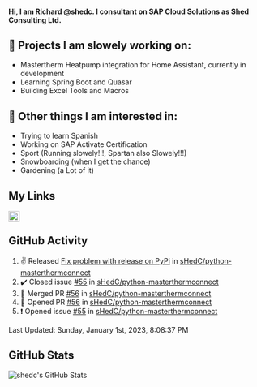 #### Hi, I am Richard @shedc. I consultant on SAP Cloud Solutions as Shed Consulting Ltd.

## 👋 Projects I am slowely working on:
- Mastertherm Heatpump integration for Home Assistant, currently in development
- Learning Spring Boot and Quasar
- Building Excel Tools and Macros

## 👀 Other things I am interested in:
- Trying to learn Spanish
- Working on SAP Activate Certification
- Sport (Running slowely!!!, Spartan also Slowely!!!)
- Snowboarding (when I get the chance)
- Gardening (a Lot of it)

## My Links
[<img align="left" alt="shedc | LinkedIn" width="22px" src="https://cdn.jsdelivr.net/npm/simple-icons@v3/icons/linkedin.svg" />][linkedin]

<br/>

## GitHub Activity
<!--RECENT_ACTIVITY:start-->
1. ✌️ Released [Fix problem with release on PyPi](https://github.com/sHedC/python-masterthermconnect/releases/tag/1.1.0-rc11) in [sHedC/python-masterthermconnect](https://github.com/sHedC/python-masterthermconnect)
2. ✔️ Closed issue [#55](https://github.com/sHedC/python-masterthermconnect/issues/55) in [sHedC/python-masterthermconnect](https://github.com/sHedC/python-masterthermconnect)
3. 🎉 Merged PR [#56](https://github.com/sHedC/python-masterthermconnect/pull/56) in [sHedC/python-masterthermconnect](https://github.com/sHedC/python-masterthermconnect)
4. 💪 Opened PR [#56](https://github.com/sHedC/python-masterthermconnect/pull/56) in [sHedC/python-masterthermconnect](https://github.com/sHedC/python-masterthermconnect)
5. ❗️ Opened issue [#55](https://github.com/sHedC/python-masterthermconnect/issues/55) in [sHedC/python-masterthermconnect](https://github.com/sHedC/python-masterthermconnect)
<!--RECENT_ACTIVITY:end-->
<!--RECENT_ACTIVITY:last_update-->
Last Updated: Sunday, January 1st, 2023, 8:08:37 PM
<!--RECENT_ACTIVITY:last_update_end-->

## GitHub Stats
<img align="left" alt="shedc's GitHub Stats" src="https://github-readme-stats.vercel.app/api?username=shedc&show_icons=true&hide_title=true" />

[linkedin]: https://www.linkedin.com/in/richard-holmes-3314251/
